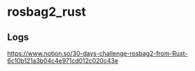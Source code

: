 # rosbag2_rust

## Logs

https://www.notion.so/30-days-challenge-rosbag2-from-Rust-6c10b121a3b04c4e971cd012c020c43e
